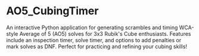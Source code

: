 # AO5_CubingTimer
An interactive Python application for generating scrambles and timing WCA-style Average of 5 (AO5) solves for 3x3 Rubik's Cube enthusiasts. Features include an inspection timer, solve timer, and options to add penalties or mark solves as DNF. Perfect for practicing and refining your cubing skills!
